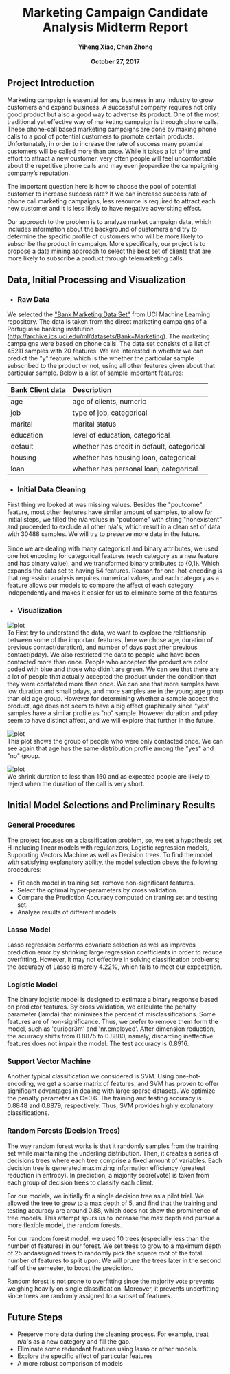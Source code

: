 <h1 align="center">
Marketing Campaign Candidate Analysis Midterm Report 
</h1>
<h4 align="center">
Yiheng Xiao, Chen Zhong <br><br>
October 27, 2017
</h4>

## Project Introduction
Marketing campaign is essential for any business in any industry to grow customers and expand business. A successful company requires not only good product but also a good way to advertse its product. One of the most traditional yet effective way of marketing campaign is through phone calls. These phone-call based marketing campaigns are done by making phone calls to a pool of potential customers to promote certain products. Unfortunately, in order to increase the rate of success many potential customers will be called more than once. While it takes a lot of time and effort to attract a new customer, very often people will feel uncomfortable about the repetitive phone calls and may even jeopardize the campaigning company’s reputation.

The important question here is how to choose the pool of potential customer to increase success rate? If we can increase 
success rate of phone call marketing campaigns, less resource is required to attract each new customer and it is less likely 
to have negative adversiting effect.

Our approach to the problem is to analyze market campaign data, which includes information about the background of customers and try to 
determine the specific profile of customers who will be more likely to subscribe the product in campaign. More specifically, our project is to propose a data mining approach to select the best set of clients that are more likely to subscribe a product through telemarketing calls. 

## Data, Initial Processing and Visualization
* ### Raw Data
We selected the ["Bank Marketing Data Set"](http://archive.ics.uci.edu/ml/datasets/Bank+Marketing) from UCI Machine Learning repository. The data is taken from the direct marketing campaigns of a Portuguese banking institution (http://archive.ics.uci.edu/ml/datasets/Bank+Marketing). The marketing campaigns were based on phone calls. The data set consists of a list of 45211 samples with 20 features. We are interested in whether we can predict the "y" feature, which is the whether the particular sample subscribed to the product or not, using all other features given about that particular sample. Below is a list of sample important features:

| Bank Client data   | Description      |
|--------------------|:-----------------|
| age | age of clients, numeric |
| job | type of job, categorical |
| marital | marital status |
| education | level of education, categorical |
| default | whether has credit in default, categorical |
| housing | whether has housing loan, categorical |
| loan | whether has personal loan, categorical |


* ### Initial Data Cleaning
First thing we looked at was missing values. Besides the "poutcome" feature, most other features have similar amount of samples, to allow for initial steps, we filled the n/a values in "poutcome" with string "nonexistent" and proceeded to exclude all other n/a's, which result in a clean set of data with 30488 samples. We will try to preserve more data in the future. <br><br>
Since we are dealing with many categorical and binary attributes, we used one hot encoding for categorical features (each category as a new feature and has binary value), and we transformed binary attributes to {0,1}. Which expands the data set to having 54 features. Reason for one-hot-encoding is that regression analysis requires numerical values, and each category as a feature allows our models to compare the affect of each category independently and makes it easier for us to eliminate some of the features.

* ### Visualization
![plot](https://github.com/Johnzhong1468/MarketingCampaign/blob/master/3d_age_dur_pd.PNG)<br>
To First try to understand the data, we want to explore the relationship between some of the important features, here we chose age, duration of previous contact(duration), and number of days past after previous contact(pday). We also restricted the data to people who have been contacted more than once. People who accepted the product are color coded with blue and those who didn't are green. We can see that there are a lot of people that actually accepted the product under the condition that they were contatcted more than once. We can see that more samples have low duration and small pdays, and more samples are in the young age group than old age group. However for determining whether a sample accept the product, age does not seem to have a big effect graphically since "yes" samples have a similar profile as "no" sample. However duration and pday seem to have distinct affect, and we will explore that further in the future.

![plot](https://github.com/Johnzhong1468/MarketingCampaign/blob/master/age_dur_scatter.PNG)<br>
This plot shows the group of people who were only contacted once. We can see again that age has the same distribution profile among the "yes" and "no" group.

![plot](https://github.com/Johnzhong1468/MarketingCampaign/blob/master/age_dur_scat_shrt.PNG)<br>
We shrink duration to less than 150 and as expected people are likely to reject when the duration of the call is very short.

## Initial Model Selections and Preliminary Results
### General Procedures
The project focuses on a classification problem, so, we set a hypothesis set H including linear models with regularizers, Logistic regression models, Supporting Vectors Machine as well as Decision trees. To find the model with satisfying explanatory ability, the model selection obeys the following procedures:
* Fit each model in training set, remove non-significant features.
* Select the optimal hyper-parameters by cross validation.
* Compare the Prediction Accuracy computed on traning set and testing set.
* Analyze results of different models.

### Lasso Model
Lasso regression performs covariate selection as well as improves prediction error by shrinking large regression coefficients in order to reduce overfitting. However, it may not effective in solving classification problems; the accuracy of Lasso is merely 4.22%, which fails to meet our expectation.

### Logistic Model
The binary logistic model is designed to estimate a binary response based on predictor features. By cross validation, we calculate the penalty parameter (lamda) that minimizes the percent of misclassifications. Some features are of non-significance. Thus, we prefer to remove them form the model, such as 'euribor3m' and 'nr.employed'. After dimension reduction, the acurracy shifts from 0.8875 to 0.8880, namaly, discarding ineffective features does not impair the model. The test accuracy is 0.8916.

### Support Vector Machine
Another typical classification we considered is SVM. Using one-hot-encoding, we get a sparse matrix of features, and SVM  has proven to offer significant advantages in dealing with large sparse datasets. We optimize the penalty parameter as C=0.6. The training and testing accuracy is 0.8848 and 0.8879, respectively. Thus, SVM provides highly explanatory classifications.

### Random Forests (Decision Trees)
The way random forest works is that it randomly samples from the training set while maintaining the underling distribution. Then, it creates a series of decisions trees where each tree comprise a fixed amount of variables. Each decision tree is generated maximizing information efficiency (greatest reduction in entropy). In prediction, a majority score(vote) is taken from each group of decision trees to classify each client.

For our models, we initially fit a single decision tree as a pilot trial. We allowed the tree to grow to a max depth of 5, and find that the training and testing accuracy are around 0.88, which does not show the prominence of tree models. This attempt spurs us to increase the max depth and pursue a more flexible model, the random forests.

For our random forest model, we used 10 trees (especially less than the number of features) in our forest. We set trees to grow to a maximum depth of 25 andassigned trees to randomly pick the square root of the total number of features to split upon. We will prune the trees later in the second half of the semester, to boost the prediction. 

Random forest is not prone to overfitting since the majority vote prevents weighing heavily on single classification. Moreover, it prevents underfitting since trees are randomly assigned to a subset of features.

## Future Steps
* Preserve more data during the cleaning process. For example, treat n/a's as a new category and fill the gap.
* Eliminate some redundant features using lasso or other models.
* Explore the specific effect of particular features
* A more robust comparison of models

> #### 

